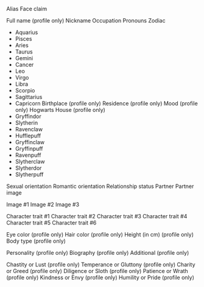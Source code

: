 Alias
Face claim

Full name (profile only)
Nickname
Occupation
Pronouns
Zodiac
  - Aquarius
  - Pisces
  - Aries
  - Taurus
  - Gemini
  - Cancer
  - Leo
  - Virgo
  - Libra
  - Scorpio
  - Sagittarius
  - Capricorn
Birthplace (profile only)
Residence (profile only)
Mood (profile only)
Hogwarts House (profile only)
  - Gryffindor
  - Slytherin
  - Ravenclaw
  - Hufflepuff
  - Gryffinclaw
  - Gryffinpuff
  - Ravenpuff
  - Slytherclaw
  - Slytherdor
  - Slytherpuff

Sexual orientation
Romantic orientation
Relationship status
Partner
Partner image

Image #1
Image #2
Image #3

Character trait #1
Character trait #2
Character trait #3
Character trait #4
Character trait #5
Character trait #6

Eye color (profile only)
Hair color (profile only)
Height (in cm) (profile only)
Body type (profile only)

Personality (profile only)
Biography (profile only)
Additional (profile only)

Chastity or Lust (profile only)
Temperance or Gluttony (profile only)
Charity or Greed (profile only)
Diligence or Sloth (profile only)
Patience or Wrath (profile only)
Kindness or Envy (profile only)
Humility or Pride (profile only)
